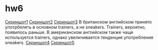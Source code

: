 # hw6
[Скриншот1](https://github.com/AKIMOVASHTYRKOVAMARIA/hw6/blob/master/%D0%A1%D0%BA%D1%80%D0%B8%D0%BD%D1%88%D0%BE%D1%82%202018-04-05%2021.34.56.png)
[Скриншот2](https://github.com/AKIMOVASHTYRKOVAMARIA/hw6/blob/master/%D0%A1%D0%BA%D1%80%D0%B8%D0%BD%D1%88%D0%BE%D1%82%202018-04-06%2021.37.08.png)
[Скриншот3](https://github.com/AKIMOVASHTYRKOVAMARIA/hw6/blob/master/%D0%A1%D0%BA%D1%80%D0%B8%D0%BD%D1%88%D0%BE%D1%82%202018-04-06%2022.01.39.png)
В британском английском принято употрбелять в основном trainers, а не sneakers. Trainers, вероятно,  появилось раньше. В американском английском также чаще используется trainers, однако увеличивается тенденция употребления sneakers.
[Скриншот4]()
[Скриншот5]()
